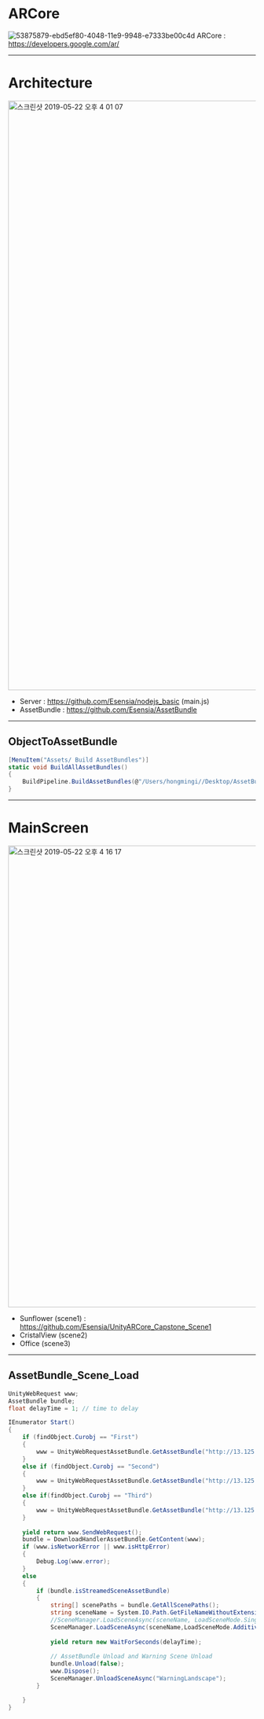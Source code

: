 # ARCore
![53875879-ebd5ef80-4048-11e9-9948-e7333be00c4d](https://user-images.githubusercontent.com/41403898/56416777-d6e9ae80-62cc-11e9-9a57-536e497fa02e.png)
ARCore : https://developers.google.com/ar/ <br>  
***

# Architecture
<img width="1199" alt="스크린샷 2019-05-22 오후 4 01 07" src="https://user-images.githubusercontent.com/41403898/58153863-23008800-7cab-11e9-9938-22c8fd124b8a.png">

* Server : https://github.com/Esensia/nodejs_basic (main.js) <br> 
* AssetBundle : https://github.com/Esensia/AssetBundle <br>
***
## ObjectToAssetBundle
```C#
[MenuItem("Assets/ Build AssetBundles")]
static void BuildAllAssetBundles()
{
    BuildPipeline.BuildAssetBundles(@"/Users/hongmingi//Desktop/AssetBundle", BuildAssetBundleOptions.ChunkBasedCompression,BuildTarget.Android);
}
```
***

# MainScreen
<img width="939" alt="스크린샷 2019-05-22 오후 4 16 17" src="https://user-images.githubusercontent.com/41403898/58154602-f8173380-7cac-11e9-880f-48003c26ea53.png">

* Sunflower    (scene1) : https://github.com/Esensia/UnityARCore_Capstone_Scene1 <br>
* CristalView  (scene2)<br>
* Office       (scene3)<br>

***

## AssetBundle_Scene_Load
```C#
UnityWebRequest www;
AssetBundle bundle;
float delayTime = 1; // time to delay

IEnumerator Start()
{
    if (findObject.Curobj == "First")
    {
        www = UnityWebRequestAssetBundle.GetAssetBundle("http://13.125.111.193/scene1/scene_1");
    } 
    else if (findObject.Curobj == "Second")
    {
        www = UnityWebRequestAssetBundle.GetAssetBundle("http://13.125.111.193/scene2and/scene_2");
    }
    else if(findObject.Curobj == "Third")
    {
        www = UnityWebRequestAssetBundle.GetAssetBundle("http://13.125.111.193/scene3/scene_3");
    }
    
    yield return www.SendWebRequest();
    bundle = DownloadHandlerAssetBundle.GetContent(www);
    if (www.isNetworkError || www.isHttpError)
    {
        Debug.Log(www.error);
    }
    else
    {
        if (bundle.isStreamedSceneAssetBundle)
        {
            string[] scenePaths = bundle.GetAllScenePaths();
            string sceneName = System.IO.Path.GetFileNameWithoutExtension(scenePaths[0]);
            //SceneManager.LoadSceneAsync(sceneName, LoadSceneMode.Single);
            SceneManager.LoadSceneAsync(sceneName,LoadSceneMode.Additive);
            
            yield return new WaitForSeconds(delayTime); 
            
            // AssetBundle Unload and Warning Scene Unload 
            bundle.Unload(false);
            www.Dispose();
            SceneManager.UnloadSceneAsync("WarningLandscape");
        }

    }
}
```
